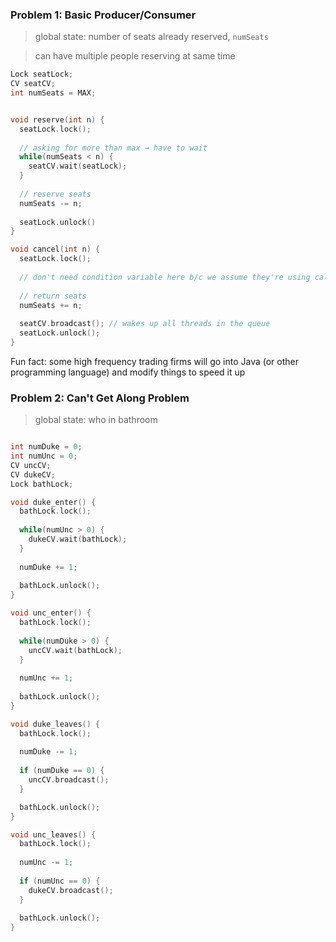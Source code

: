 ### Problem 1: Basic Producer/Consumer 

> global state: number of seats already reserved, `numSeats`

> can have multiple people reserving at same time

```c
Lock seatLock;
CV seatCV;
int numSeats = MAX;


void reserve(int n) {
  seatLock.lock();
  
  // asking for more than max → have to wait
  while(numSeats < n) {
    seatCV.wait(seatLock);
  }
  
  // reserve seats
  numSeats -= n;
  
  seatLock.unlock()
}

void cancel(int n) {
  seatLock.lock();
  
  // don't need condition variable here b/c we assume they're using calls correctly
  
  // return seats
  numSeats += n;
  
  seatCV.broadcast(); // wakes up all threads in the queue
  seatLock.unlock();
}

```

Fun fact: some high frequency trading firms will go into Java (or other programming language) and modify things to speed it up
  
### Problem 2: Can't Get Along Problem

> global state: who in bathroom

```c

int numDuke = 0;
int numUnc = 0;
CV uncCV;
CV dukeCV;
Lock bathLock; 

void duke_enter() {
  bathLock.lock();
  
  while(numUnc > 0) {
    dukeCV.wait(bathLock);
  }
  
  numDuke += 1;
  
  bathLock.unlock();
}

void unc_enter() {
  bathLock.lock();
  
  while(numDuke > 0) {
    uncCV.wait(bathLock);
  }
  
  numUnc += 1;
  
  bathLock.unlock();
}

void duke_leaves() {
  bathLock.lock();
  
  numDuke -= 1;
  
  if (numDuke == 0) {
    uncCV.broadcast();
  }

  bathLock.unlock();
}

void unc_leaves() {
  bathLock.lock();
  
  numUnc -= 1;
  
  if (numUnc == 0) {
    dukeCV.broadcast();
  }
  
  bathLock.unlock();
}
```
  
  
